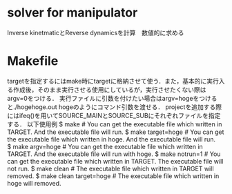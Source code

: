 # solver for manipulator
Inverse kinetmaticとReverse dynamicsを計算　数値的に求める

# Makefile
targetを指定するにはmake時にtargetに格納させて使う．また，基本的に実行入る作成後，そのまま実行させる使用にしているが，実行させたくない際はargv=0をつける．
実行ファイルに引数を付けたい場合はargv=hogeをつけると./hogehoge.out hogeのようにコマンド引数を渡せる．
projectを追加する際にはifeq()を用いてSOURCE_MAINとSOURCE_SUBにそれぞれファイルを指定する．
以下使用例
$ make                     # You can get the executable file which written in TARGET. And the executable file will run.
$ make target=hoge         # You can get the executable file which written in hoge. And the executable file will run.    
$ make argv=hoge           # You can get the executable file which written in TARGET. And the executable file will run with hoge. 
$ make notrun=1            # You can get the executable file which written in TARGET. The executable file will not run.	
$ make clean               # The executable file which written in TARGET will removed.
$ make clean target=hoge   # The executable file which written in hoge will removed.     

